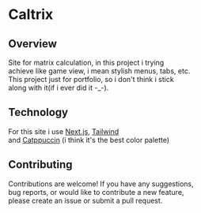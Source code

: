 # Caltrix 

## Overview

Site for matrix calculation, in this project i trying    
achieve like game view, i mean stylish  menus, tabs, etc.    
This project just for portfolio, so i don't think i stick    
along with it(if i ever did it -_-).

## Technology

For this site i use [Next.js](https://nextjs.org/), [Tailwind](https://tailwindcss.com/)     
and [Catppuccin](https://tailwindcss.catppuccin.com/) (i think it's the best color palette)

## Contributing

Contributions are welcome! If you have any suggestions,    
bug reports, or would like to contribute a new feature,    
please create an issue or submit a pull request.

